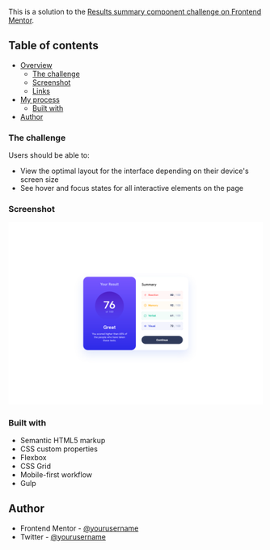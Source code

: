 This is a solution to the [Results summary component challenge on Frontend Mentor](https://www.frontendmentor.io/challenges/results-summary-component-CE_K6s0maV).


## Table of contents

- [Overview](#overview)
  - [The challenge](#the-challenge)
  - [Screenshot](#screenshot)
  - [Links](#links)
- [My process](#my-process)
  - [Built with](#built-with)
- [Author](#author)


### The challenge

Users should be able to:

- View the optimal layout for the interface depending on their device's screen size
- See hover and focus states for all interactive elements on the page

### Screenshot

![](app/assets/images/Screenshot.png)


[//]: # (### Links)
[//]: # (- Solution URL: [Add solution URL here]&#40;https://your-solution-url.com&#41;)
[//]: # (- Live Site URL: [Add live site URL here]&#40;https://your-live-site-url.com&#41;)

### Built with

- Semantic HTML5 markup
- CSS custom properties
- Flexbox
- CSS Grid
- Mobile-first workflow
- Gulp


## Author

- Frontend Mentor - [@yourusername](https://www.frontendmentor.io/profile/skarakash)
- Twitter - [@yourusername](https://www.twitter.com/serg_ka)

